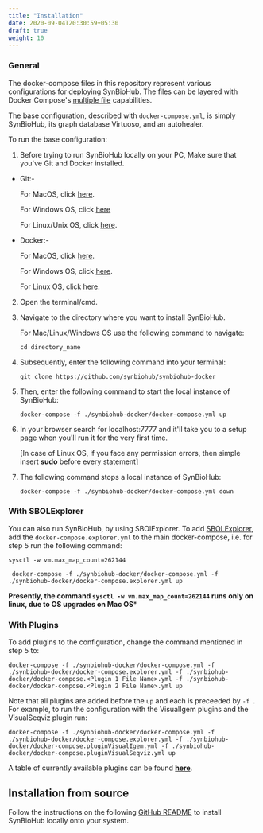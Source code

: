 ```yaml
---
title: "Installation"
date: 2020-09-04T20:30:59+05:30
draft: true
weight: 10
---
```


### General
The docker-compose files in this repository represent various configurations for deploying SynBioHub.
The files can be layered with Docker Compose's [multiple file](https://docs.docker.com/compose/reference/overview/#specifying-multiple-compose-file) capabilities. 

The base configuration, described with `docker-compose.yml`, is simply SynBioHub, its graph database Virtuoso, and an autohealer.

To run the base configuration:

1. Before trying to run SynBioHub locally on your PC, Make sure that you've Git and Docker installed.

  * Git:-
    
       For MacOS, click [here](https://git-scm.com/download/mac).
    
       For Windows OS, click [here](https://git-scm.com/download/win)
    
       For Linux/Unix OS, click [here](https://git-scm.com/download/linux).
    
    
  * Docker:-
       
       For MacOS, click [here](https://docs.docker.com/docker-for-mac/install/).
    
       For Windows OS, click [here](https://docs.docker.com/docker-for-windows/install/).
    
       For Linux OS, click [here](https://docs.docker.com/engine/install/).
       

2. Open the terminal/cmd.

3. Navigate to the directory where you want to install SynBioHub.

   For Mac/Linux/Windows OS use the following command to navigate: 
   
   	```cd directory_name```
   

4. Subsequently, enter the following command into your terminal:

	```git clone https://github.com/synbiohub/synbiohub-docker```

5. Then, enter the following command to start the local instance of SynBioHub:
      
        
	```docker-compose -f ./synbiohub-docker/docker-compose.yml up```

   
6. In your browser search for localhost:7777 and it'll take you to a setup page when you'll run it for the very first time.

   [In case of Linux OS, if you face any permission errors, then simple insert **sudo** before every statement]

7. The following command stops a local instance of SynBioHub:

      ```docker-compose -f ./synbiohub-docker/docker-compose.yml down```
  	

### With SBOLExplorer
You can also run SynBioHub, by using SBOlExplorer.
To add [SBOLExplorer](https://github.com/michael13162/SBOLExplorer), add the `docker-compose.explorer.yml` to the main docker-compose, i.e. for step 5 run the following command: 

``` sysctl -w vm.max_map_count=262144 ```

``` docker-compose -f ./synbiohub-docker/docker-compose.yml -f ./synbiohub-docker/docker-compose.explorer.yml up```

**Presently, the command ```sysctl -w vm.max_map_count=262144``` runs only on linux, due to OS upgrades on Mac OS***
### With Plugins
To add plugins to the configuration, change the command mentioned in step 5 to: 

``` docker-compose -f ./synbiohub-docker/docker-compose.yml -f ./synbiohub-docker/docker-compose.explorer.yml -f ./synbiohub-docker/docker-compose.<Plugin 1 File Name>.yml -f ./synbiohub-docker/docker-compose.<Plugin 2 File Name>.yml up ```

Note that all plugins are added before the `up` and each is preceeded by `-f `. For example, to run the configuration with the VisualIgem plugins and the VisualSeqviz plugin run:

```docker-compose -f ./synbiohub-docker/docker-compose.yml -f ./synbiohub-docker/docker-compose.explorer.yml -f ./synbiohub-docker/docker-compose.pluginVisualIgem.yml -f ./synbiohub-docker/docker-compose.pluginVisualSeqviz.yml up```

A table of currently available plugins can be found **[here](https://synbiohub.github.io/synbiohub-docker/#plugins)**.





## Installation from source

Follow the instructions on the following [GitHub README](https://github.com/synbiohub/synbiohub) to install SynBioHub locally onto your system. 



